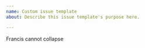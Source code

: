 ```yaml
---
name: Custom issue template
about: Describe this issue template's purpose here.

---
```


Francis cannot collapse

